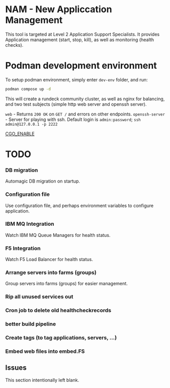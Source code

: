 # NAM - New Appliccation Management
This tool is targeted at Level 2 Application Support Specialists. It provides Application management (start, stop, kill), as well as monitoring (health checks).

# Podman development environment
To setup podman environment, simply enter `dev-env` folder, and run:
```bash
podman compose up -d
```
This will create a rundeck community cluster, as well as nginx for balancing, and two test subjects (simple http web server and openssh server).

`web` - Returns `200 OK` on `GET /` and errors on other endpoints.
`openssh-server` - Server for playing with ssh. Default login is `admin:password`; `ssh admin@127.0.0.1 -p 2222`

[CGO_ENABLE](https://github.com/go101/go101/wiki/CGO-Environment-Setup)

# TODO

### DB migration
Automagic DB migration on startup.

### Configuration file
Use configuration file, and perhaps environment variables to configure application.

### IBM MQ Integration
Watch IBM MQ Queue Managers for health status.

### F5 Integration
Watch F5 Load Balancer for health status.

### Arrange servers into farms (groups)
Group servers into farms (groups) for easier management.

### Rip all unused services out
### Cron job to delete old healthcheckrecords
### better build pipeline
### Create tags (to tag applications, servers, ...)
### Embed web files into embed.FS

## Issues

This section intentionally left blank.